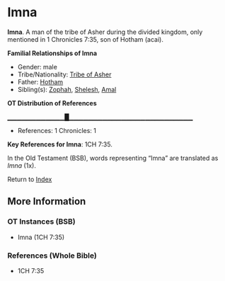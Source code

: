 # Imna
**Imna**. 
A man of the tribe of Asher during the divided kingdom, only mentioned in 1 Chronicles 7:35, son of Hotham (acai). 




**Familial Relationships of Imna**


* Gender: male
* Tribe/Nationality: [Tribe of Asher](../../../groups/md/acai/Asher.md)
* Father: [Hotham](Hotham.md)
* Sibling(s): [Zophah](Zophah.md), [Shelesh](Shelesh.md), [Amal](Amal.md)


**OT Distribution of References**

▁▁▁▁▁▁▁▁▁▁▁▁█▁▁▁▁▁▁▁▁▁▁▁▁▁▁▁▁▁▁▁▁▁▁▁▁▁▁
* References: 1 Chronicles: 1



**Key References for Imna**: 
1CH 7:35. 


In the Old Testament (BSB), words representing “Imna” are translated as 
*Imna* (1x). 




Return to [Index](00-Index.md)

## More Information

### OT Instances (BSB)

* Imna (1CH 7:35)



### References (Whole Bible)

* 1CH 7:35



